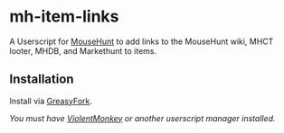 # mh-item-links

A Userscript for [MouseHunt](https://mousehuntgame.com) to add links to the MouseHunt wiki, MHCT looter, MHDB, and Markethunt to items.

## Installation

Install via [GreasyFork](https://greasyfork.org/en/scripts/445920-mousehunt-item-links).

*You must have [ViolentMonkey](https://violentmonkey.github.io/) or another userscript manager installed.*
